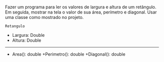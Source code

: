 Fazer um programa para ler os valores de largura e altura de um retângulo. Em seguida, mostrar na tela o valor de sua área, perímetro e diagonal. Usar uma classe como mostrado no projeto.

    Retangulo
+ Largura: Double
+ Altura: Double
_________________
+ Area(): double
+Perimetro(): double
+Diagonal(): double